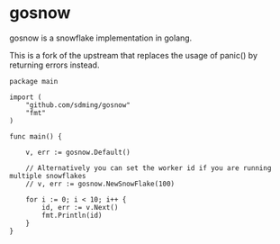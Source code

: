 gosnow
======

gosnow is a snowflake implementation in golang.

This is a fork of the upstream that replaces the usage of panic() by returning errors instead.

~~~golang
package main

import (
    "github.com/sdming/gosnow"
    "fmt"
)

func main() {

    v, err := gosnow.Default()
    
    // Alternatively you can set the worker id if you are running multiple snowflakes
    // v, err := gosnow.NewSnowFlake(100)
    
    for i := 0; i < 10; i++ {
        id, err := v.Next()
        fmt.Println(id)
    }
}

~~~
